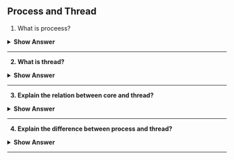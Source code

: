 ## Process and Thread

1. What is proceess?
<details>
<summary><b> Show Answer <b></summary>
<blockquote>

- A process is a part program or application.
- A program can contain more than one process.
- A program can have its own environment and memory.
</blockquote>
</details>

---

2. What is thread?
<details>
<summary><b> Show Answer <b></summary>
<blockquote>

- A thread is a lightweight proces.
- A thread is a part of process.
- A thread can have its own environment and memory.
</blockquote>
</details>

---

3. Explain the relation between core and thread?
<details>
<summary><b> Show Answer <b></summary>
<blockquote>

- A processor is madeup of multiple cores
- A core is physical component wrhere threads are virtual component.
- Thread is a virtual division of cores.
- A core can have upto 2 threads we can utilize the 2 threads based on the process.
</blockquote>
</details>

---

4. Explain the difference between process and thread?
<details>
<summary><b> Show Answer <b></summary>
<blockquote>

| **Process**                             | **Thread**                                         |
|-----------------------------------------|----------------------------------------------------|
| Process is part of application          | Thread is part of process                          |
| Process is heavyweight.                 | Thread is lightweight.                             |
| More time is taken.                     | Less time is taken.                                |
| It has its own environment.             | It also has its own environment.                   |
| The process has its memory.             | Memory is shared among threads in a process.       |
| A process will not affect other process | A thread may block other block when it is blocked. |
</blockquote>
</details>

---